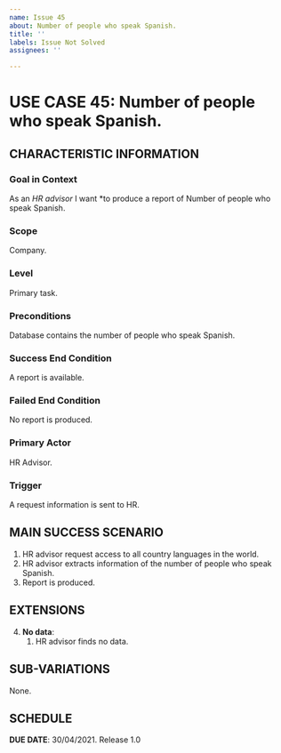 ```yaml
---
name: Issue 45
about: Number of people who speak Spanish.
title: ''
labels: Issue Not Solved
assignees: ''

---
```


# USE CASE 45: Number of people who speak Spanish.


## CHARACTERISTIC INFORMATION

### Goal in Context

As an *HR advisor* I want *to produce a report of Number of people who speak Spanish.

### Scope

Company.

### Level

Primary task.

### Preconditions

Database contains the number of people who speak Spanish.

### Success End Condition

A report is available.

### Failed End Condition

No report is produced.

### Primary Actor

HR Advisor.

### Trigger

A request information is sent to HR.

## MAIN SUCCESS SCENARIO

1. HR advisor request access to all country languages in the world.
2. HR advisor extracts information of the number of people who speak Spanish.
3. Report is produced.

## EXTENSIONS

4. **No data**:
    1. HR advisor finds no data.

## SUB-VARIATIONS

None.

## SCHEDULE

**DUE DATE**: 30/04/2021.
Release 1.0
